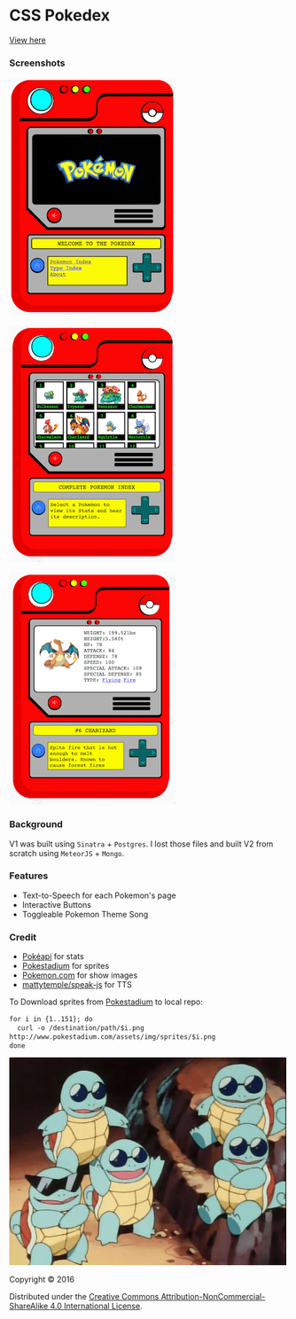 # CSS Pokedex

[View here](pokede.xyz)

### Screenshots
![Screeshot 1 - Home](public/images/screenshot-1.png)

![Screeshot 2 - Index](public/images/screenshot-2.png)

![Screeshot 3 - Show page](public/images/screenshot-3.png)

### Background
V1 was built using `Sinatra` + `Postgres`.
I lost those files and built V2 from scratch using `MeteorJS` + `Mongo`.


### Features
* Text-to-Speech for each Pokemon's page
* Interactive Buttons
* Toggleable Pokemon Theme Song

### Credit
* [Pokéapi](http://pokeapi.co/) for stats
* [Pokestadium](http://www.pokestadium.com/) for sprites
* [Pokemon.com](http://www.pokemon.com/) for show images
* [mattytemple/speak-js](https://github.com/mattytemple/speak-js) for TTS


To Download sprites from [Pokestadium](http://www.pokestadium.com/) to local repo:
```
for i in {1..151}; do
  curl -o /destination/path/$i.png http://www.pokestadium.com/assets/img/sprites/$i.png
done
```

![Squirtle Squad](public/images/squirtle-squad.gif)




Copyright © 2016

Distributed under the [Creative Commons Attribution-NonCommercial-ShareAlike 4.0 International License](https://creativecommons.org/licenses/by-nc-sa/4.0/legalcode).
